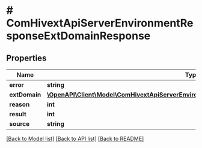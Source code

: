 # # ComHivextApiServerEnvironmentResponseExtDomainResponse

## Properties

Name | Type | Description | Notes
------------ | ------------- | ------------- | -------------
**error** | **string** |  | [optional]
**extDomain** | [**\OpenAPI\Client\Model\ComHivextApiServerEnvironmentResponseExtDomainResponseExtDomain**](ComHivextApiServerEnvironmentResponseExtDomainResponseExtDomain.md) |  | [optional]
**reason** | **int** |  | [optional]
**result** | **int** |  | [optional]
**source** | **string** |  | [optional]

[[Back to Model list]](../../README.md#models) [[Back to API list]](../../README.md#endpoints) [[Back to README]](../../README.md)

